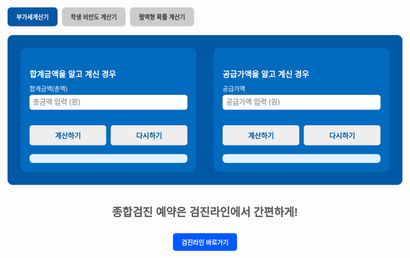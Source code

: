 <html lang="ko" translate="no">
<head>
  <meta charset="UTF-8">
  <title>계산기</title>
  <style>
    body { font-family: Arial, sans-serif; margin: 0 auto; max-width: 900px; padding: 2em; }
    .tab-buttons { display: flex; gap: 10px; margin-bottom: 20px; }
    .tab-btn { padding: 12px 20px; border: none; border-radius: 8px; font-weight: bold; cursor: pointer; background-color: #ccc; color: #333; transition: all 0.2s; }
    .tab-btn.active { background-color: #0059a5; color: white; }
    .tab-section { display: none; }
    .tab-section.active { display: block; }
    .vat-container { display: flex; flex-wrap: wrap; gap: 40px; background: #0059a5; padding: 30px; border-radius: 12px; color: white; }
    .vat-box { flex: 1; min-width: 300px; background: #006bbf; padding: 20px; border-radius: 12px; }
    .vat-box h3 { font-size: 18px; margin-bottom: 10px; }
    .vat-box label { display: block; margin-top: 10px; font-size: 14px; }
    .vat-box input { width: 100%; padding: 8px; margin-top: 5px; border-radius: 6px; border: none; font-size: 16px; }
    .vat-box button { margin-top: 15px; padding: 10px 15px; font-weight: bold; border: none; border-radius: 6px; background: white; color: #0059a5; cursor: pointer; }
    .vat-box .result { margin-top: 20px; background: #e0f2ff; padding: 10px; border-radius: 8px; color: #003b71; font-weight: bold; }

    .bmi-form-container {
      background: #f9f9f9;
      padding: 2em;
      border-radius: 12px;
      max-width: 600px;
      margin: auto;
    }
    .bmi-form-container h1 {
      font-size: 24px;
      font-weight: bold;
    }
    .bmi-form-container label {
      display: block;
      margin-top: 1em;
      font-weight: bold;
    }
    .bmi-form-container input,
    .bmi-form-container select {
      margin-top: 0.5em;
      width: 100%;
      padding: 10px;
      font-size: 16px;
      border: 1px solid #ccc;
      border-radius: 6px;
    }
    .button-group {
      display: flex;
      gap: 10px;
      margin-top: 20px;
    }
    .button-group button {
      flex: 1;
      padding: 10px;
      font-size: 16px;
      background: #eee;
      border: 1px solid #ccc;
      border-radius: 6px;
      cursor: pointer;
    }
    .result {
      margin-top: 1.5em;
      font-size: 1.2em;
      font-weight: bold;
      white-space: pre-line;
    }
    .blood-check-box {
      text-align: center;
      margin-top: 1.5em;
      border: 1px solid #999;
      padding: 1em;
      border-radius: 8px;
    }
    .blood-check-box .title {
      background: #dbe4ff;
      padding: 0.2em;
      font-weight: bold;
    }
    .blood-check-box .status {
      font-size: 3em;
      font-weight: bold;
      margin: 0.5em 0;
    }
    .blood-check-box.normal { background: #e0f0ff; }
    .blood-check-box.overweight { background: #ffffcc; }
    .blood-check-box.obese { background: #ffb3b3; }
  </style>
</head>
<body>

  <div class="tab-buttons">
    <button class="tab-btn active" onclick="switchTab(event, 'vat')">부가세계산기</button>
    <button class="tab-btn" onclick="switchTab(event, 'bmi')">학생 비만도 계산기</button>
    <button class="tab-btn" onclick="switchTab(event, 'bloodtype')">혈액형 확률 계산기</button>
  </div>

  <div class="tab-section active" id="tab-vat">
    <div class="vat-container">
      <div class="vat-box">
        <h3>합계금액을 알고 계신 경우</h3>
        <label>합계금액(총액)</label>
        <input id="totalInput" type="number" placeholder="총금액 입력 (원)">
        <div class="button-group">
          <button onclick="calcFromTotal()">계산하기</button>
          <button onclick="resetVatForm()">다시하기</button>
        </div>
        <div class="result" id="totalResult"></div>
      </div>
      <div class="vat-box">
        <h3>공급가액을 알고 계신 경우</h3>
        <label>공급가액</label>
        <input id="supplyInput" type="number" placeholder="공급가액 입력 (원)">
        <div class="button-group">
          <button onclick="calcFromSupply()">계산하기</button>
          <button onclick="resetVatForm()">다시하기</button>
        </div>
        <div class="result" id="supplyResult"></div>
      </div>
    </div>
    <footer style="margin-top: 3em; text-align: center;">
      <p style="color: #555; font-size: 1.8em; font-weight: bold;">종합검진 예약은 검진라인에서 간편하게!</p>
      <a href="https://www.sjcore.co.kr" target="_blank" style="display: inline-block; padding: 10px 20px; background-color: #0059ff; color: white; border-radius: 6px; text-decoration: none; font-weight: bold; margin-top: 0.5em;">검진라인 바로가기</a>
    </footer>
  </div>
  
  <div class="tab-section" id="tab-bmi">
    <div class="bmi-form-container">
      <h1>BMI 판정기 (학생용)</h1>
      <label>성별:
        <select id="gender">
          <option value="male">남자</option>
          <option value="female">여자</option>
        </select>
      </label>
      <label>생년월일:
        <input type="date" id="birthdate">
      </label>
      <label>키 (cm):
        <input type="number" id="height">
      </label>
      <label>몸무게 (kg):
        <input type="number" id="weight">
      </label>
      <div class="button-group">
        <button onclick="calculateBMI()">계산하기</button>
        <button onclick="resetForm()">다시하기</button>
      </div>
      <div class="result" id="bmiResult"></div>
      <div class="blood-check-box" id="bloodCheckBox" style="display:none">
        <div class="title">혈액검사 여부</div>
        <div class="status" id="bloodStatus"></div>
        <div class="label" id="bloodLabel"></div>
      </div>
    </div>
    <footer style="margin-top: 3em; text-align: center;">
      <p style="color: #555; font-size: 1.8em; font-weight: bold;">종합검진 예약은 검진라인에서 간편하게!</p>
      <a href="https://www.sjcore.co.kr" target="_blank" style="display: inline-block; padding: 10px 20px; background-color: #0059ff; color: white; border-radius: 6px; text-decoration: none; font-weight: bold; margin-top: 0.5em;">검진라인 바로가기</a>
    </footer>
  </div>

<script>
  function switchTab(event, type) {
    const tabs = document.querySelectorAll(".tab-section");
    const buttons = document.querySelectorAll(".tab-btn");
    tabs.forEach(tab => tab.classList.remove("active"));
    buttons.forEach(btn => btn.classList.remove("active"));
    document.getElementById("tab-" + type).classList.add("active");
    event.currentTarget.classList.add("active");
  }

  function formatWon(value) {
    return value.toLocaleString('ko-KR') + ' 원';
  }

  function calcFromTotal() {
    const total = parseFloat(document.getElementById("totalInput").value);
    if (isNaN(total) || total <= 0) {
      document.getElementById("totalResult").innerText = "올바른 총금액을 입력하세요.";
      return;
    }
    const supply = total / 1.1;
    const tax = total - supply;
    document.getElementById("totalResult").innerHTML = `공급가액: ${formatWon(Math.floor(supply))}<br>부가세액: ${formatWon(Math.floor(tax))}`;
  }

  function calcFromSupply() {
    const supply = parseFloat(document.getElementById("supplyInput").value);
    if (isNaN(supply) || supply <= 0) {
      document.getElementById("supplyResult").innerText = "올바른 공급가액을 입력하세요.";
      return;
    }
    const tax = supply * 0.1;
    const total = supply + tax;
    document.getElementById("supplyResult").innerHTML = `부가세액: ${formatWon(Math.floor(tax))}<br>합계금액: ${formatWon(Math.floor(total))}`;
  }

  function resetVatForm() {
    document.getElementById("totalInput").value = "";
    document.getElementById("supplyInput").value = "";
    document.getElementById("totalResult").innerHTML = "";
    document.getElementById("supplyResult").innerHTML = "";
  }

  const bmiTable = {
    male: {6: 18.8, 7: 19.6, 8: 20.7, 9: 22.0, 10: 23.1, 11: 24.2, 12: 25.1, 13: 25.7, 14: 26.0, 15: 26.2, 16: 26.4, 17: 26.6, 18: 26.9},
    female: {6: 18.7, 7: 19.5, 8: 20.4, 9: 21.5, 10: 22.4, 11: 23.3, 12: 24.1, 13: 24.8, 14: 25.2, 15: 25.4, 16: 25.5, 17: 25.5, 18: 25.5}
  };

  function getAge(birthdateStr) {
    const birthdate = new Date(birthdateStr);
    const today = new Date();
    let age = today.getFullYear() - birthdate.getFullYear();
    const m = today.getMonth() - birthdate.getMonth();
    if (m < 0 || (m === 0 && today.getDate() < birthdate.getDate())) {
      age--;
    }
    return age;
  }

  function calculateBMI() {
    const gender = document.getElementById("gender").value;
    const birthdateStr = document.getElementById("birthdate").value;
    const height = parseFloat(document.getElementById("height").value);
    const weight = parseFloat(document.getElementById("weight").value);
    const age = getAge(birthdateStr);

    const resultDiv = document.getElementById("bmiResult");
    const box = document.getElementById("bloodCheckBox");
    const status = document.getElementById("bloodStatus");
    const label = document.getElementById("bloodLabel");

    if (!gender || !birthdateStr || !height || !weight || age < 6 || age > 18) {
      resultDiv.innerText = "입력을 정확히 해주세요 (만나이 6~18세).";
      box.style.display = "none";
      return;
    }

    const heightMeters = height / 100;
    const bmi = Math.round((weight / (heightMeters * heightMeters)) * 10) / 10;
    const threshold = bmiTable[gender][age];

    let resultText = `만나이 ${age}세
BMI: ${bmi} → `;
    box.style.display = "block";

    if (bmi >= threshold) {
      resultText += "비만 (혈액검사 필요)";
      box.className = "blood-check-box obese";
      status.innerText = "○";
      label.innerText = "비만";
    } else if (bmi >= 85 / 100 * threshold) {
      resultText += "과체중";
      box.className = "blood-check-box overweight";
      status.innerText = "×";
      label.innerText = "과체중";
    } else if (bmi >= 5 / 100 * threshold) {
      resultText += "정상";
      box.className = "blood-check-box normal";
      status.innerText = "×";
      label.innerText = "정상";
    } else {
      resultText += "저체중";
      box.className = "blood-check-box normal";
      status.innerText = "×";
      label.innerText = "저체중";
    }

    resultDiv.innerText = resultText;
  }

  function resetForm() {
    document.getElementById("gender").value = "male";
    document.getElementById("birthdate").value = "";
    document.getElementById("height").value = "";
    document.getElementById("weight").value = "";
    document.getElementById("bmiResult").innerText = "";
    document.getElementById("bloodCheckBox").style.display = "none";
  }
</script>

<!-- 혈액형 확률 계산기 섹션 -->
<div class="tab-section" id="tab-bloodtype">
  <div class="bmi-form-container">
    <h1>혈액형 확률 계산기</h1>
    <label>아버지 혈액형:
      <select id="father">
        <option value="A">A형</option>
        <option value="B">B형</option>
        <option value="AB">AB형</option>
        <option value="O">O형</option>
      </select>
    </label>
    <label>어머니 혈액형:
      <select id="mother">
        <option value="A">A형</option>
        <option value="B">B형</option>
        <option value="AB">AB형</option>
        <option value="O">O형</option>
      </select>
    </label>
    <div class="button-group">
      <button onclick="calcBloodType()">계산하기</button>
      <button onclick="resetBloodForm()">다시하기</button>
    </div>
    <div class="result" id="bloodResult"></div>
  </div>
</div>

<script>
function calcBloodType() {
  const father = document.getElementById("father").value;
  const mother = document.getElementById("mother").value;
  const result = document.getElementById("bloodResult");

  const combinations = {
    'AA': {A: 75, O: 25}, 'AO': {A: 50, O: 50},
    'BB': {B: 75, O: 25}, 'BO': {B: 50, O: 50},
    'AB': {A: 25, B: 25, AB: 50}, 'OO': {O: 100},
    'A+B': {A: 25, B: 25, AB: 25, O: 25},
    'A+AB': {A: 25, B: 25, AB: 50},
    'A+O': {A: 50, O: 50},
    'B+AB': {A: 25, B: 25, AB: 50},
    'B+O': {B: 50, O: 50},
    'AB+O': {A: 50, B: 50},
    'AB+AB': {A: 25, B: 25, AB: 50},
    'O+O': {O: 100},
    'A+A': {A: 75, O: 25},
    'B+B': {B: 75, O: 25},
    'A+B': {A: 25, B: 25, AB: 25, O: 25}
  };

  const key1 = `${father}+${mother}`;
  const key2 = `${mother}+${father}`;
  const output = combinations[key1] || combinations[key2];

  if (!output) {
    result.innerText = "조합을 찾을 수 없습니다.";
    return;
  }

  let text = "자녀의 혈액형 가능성:\n";
  for (const [type, percent] of Object.entries(output)) {
    text += `- ${type}형: ${percent}%\n`;
  }
  result.innerText = text;
}

function resetBloodForm() {
  document.getElementById("father").value = "A";
  document.getElementById("mother").value = "A";
  document.getElementById("bloodResult").innerText = "";
}
</script>

</body>
</html>
